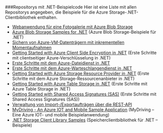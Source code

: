 ###<a name="net-sample-code-repositories"></a>Repositorys mit .NET-Beispielcode
Hier ist eine Liste mit allen Repositorys angegeben, die Beispiele für die Azure Storage-.NET-Clientbibliothek enthalten.

* [Webanwendung für eine Fotogalerie mit Azure Blob Storage](https://azure.microsoft.com/en-us/resources/samples/storage-blobs-dotnet-webapp/)
* [Azure Blob Storage Samples for .NET](https://azure.microsoft.com/en-us/resources/samples/storage-blob-dotnet-getting-started/) (Azure Blob Storage-Beispiele für .NET)
* [Sichern von Azure-VM-Datenträgern mit inkrementellen Momentaufnahmen](https://azure.microsoft.com/en-us/resources/samples/storage-blob-dotnet-back-up-with-incremental-snapshots/)
* [Getting Started with Azure Client Side Encryption in .NET](https://azure.microsoft.com/en-us/resources/samples/storage-dotnet-client-side-encryption/) (Erste Schritte mit clientseitiger Azure-Verschlüsselung in .NET)
* [Erste Schritte mit dem Azure-Dateidienst in .NET](https://azure.microsoft.com/en-us/resources/samples/storage-file-dotnet-getting-started/)
* [Erste Schritte mit dem Azure-Warteschlangendienst in .NET](https://azure.microsoft.com/en-us/resources/samples/storage-queue-dotnet-getting-started/)
* [Getting Started with Azure Storage Resource Provider in .NET](https://azure.microsoft.com/en-us/resources/samples/storage-dotnet-resource-provider-getting-started/) (Erste Schritte mit dem Azure Storage-Ressourcenanbieter in .NET)
* [Getting Started with Azure Table Storage in .NET](https://azure.microsoft.com/en-us/resources/samples/storage-table-dotnet-getting-started/) (Erste Schritte mit Azure Table Storage in .NET)
* [Getting Started with Shared Access Signatures (SAS)](https://azure.microsoft.com/en-us/resources/samples/storage-dotnet-sas-getting-started/) (Erste Schritte mit Shared Access Signatures (SAS))
* [Verwaltung von Import-/Exportaufträgen über die REST-API](https://azure.microsoft.com/en-us/resources/samples/storage-dotnet-import-export-job-management/)
* [MyDriving - An Azure IOT and Mobile Sample Application](https://azure.microsoft.com/en-us/resources/samples/mydriving/) (MyDriving – Eine Azure IOT- und mobile Beispielanwendung)
* [.NET Storage Client Library Samples](https://github.com/Azure/azure-storage-net/tree/master/Samples/GettingStarted) (Speicherclientbibliothek für .NET – Beispiele)

<!--HONumber=Jan17_HO2-->



